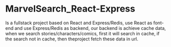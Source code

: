 # MarvelSearch_React-Express
Is a fullstack project based on React and Express/Redis, use React as font-end and use Express/Redis as backend, our backend is achieve cache data, when we search stories/characters/comics, first it will search in cache, if the search not in cache, then theproject fetch these data in url.
